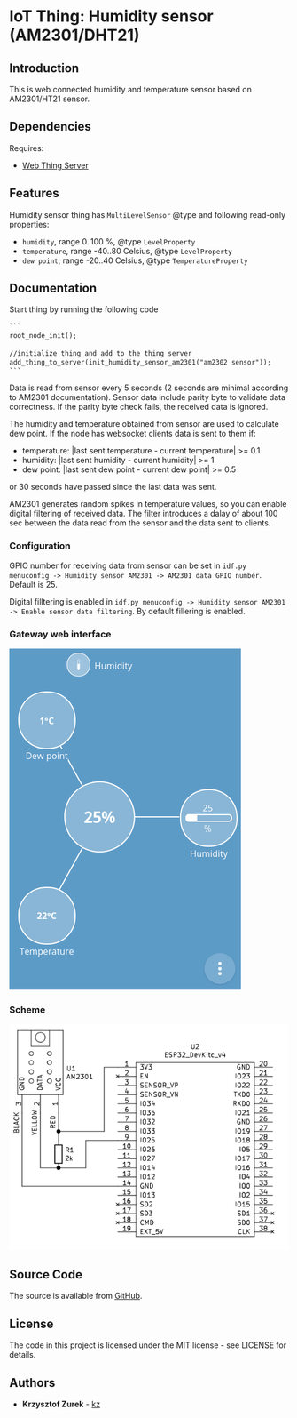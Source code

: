# IoT Thing: Humidity sensor (AM2301/DHT21)

## Introduction

This is web connected humidity and temperature sensor based on AM2301/HT21 sensor.

## Dependencies

Requires:

 * [Web Thing Server](https://github.com/KrzysztofZurek1973/iot_components/tree/master/web_thing_server)


## Features

Humidity sensor thing has `MultiLevelSensor` @type and following read-only properties:

* `humidity`, range 0..100 %, @type `LevelProperty`
* `temperature`, range -40..80 Celsius, @type `LevelProperty`
* `dew point`, range -20..40 Celsius, @type `TemperatureProperty`

## Documentation

Start thing by running the following code
	
	```
	root_node_init();

	//initialize thing and add to the thing server
	add_thing_to_server(init_humidity_sensor_am2301("am2302 sensor"));
	```
Data is read from sensor every 5 seconds (2 seconds are minimal according to AM2301 documentation). Sensor data include parity byte to validate data correctness. If the parity byte check fails, the received data is ignored.

The humidity and temperature obtained from sensor are used to calculate dew point. If the node has websocket clients data is sent to them if:

- temperature: |last sent temperature - current temperature| >= 0.1 
- humidity: |last sent humidity - current humidity| >= 1
- dew point: |last sent dew point - current dew point| >= 0.5

or 30 seconds have passed since the last data was sent.

AM2301 generates random spikes in temperature values, so you can enable digital filtering of received data. The filter introduces a dalay of about 100 sec between the data read from the sensor and the data sent to clients.

### Configuration

GPIO number for receiving data from sensor can be set in `idf.py menuconfig -> Humidity sensor AM2301 -> AM2301 data GPIO number`. Default is 25.

Digital filltering is enabled in `idf.py menuconfig -> Humidity sensor AM2301 -> Enable sensor data filtering`. By default fillering is enabled.

### Gateway web interface

![humidity sensor](p1.png)

### Scheme

![scheme](p2.png)

## Source Code

The source is available from [GitHub](https://github.com/KrzysztofZurek1973/iot_components/tree/master/thing_button).

## License

The code in this project is licensed under the MIT license - see LICENSE for details.

## Authors

* **Krzysztof Zurek** - [kz](https://github.com/KrzysztofZurek1973)

